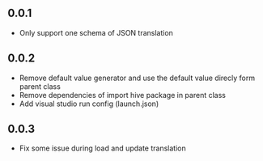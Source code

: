 ## 0.0.1

- Only support one schema of JSON translation

## 0.0.2
- Remove default value generator and use the default value direcly form parent class
- Remove dependencies of import hive package in parent class
- Add visual studio run config (launch.json)

## 0.0.3
- Fix some issue during load and update translation
